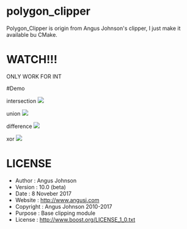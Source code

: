 # polygon_clipper

Polygon_Clipper is origin from Angus Johnson's clipper, I just make it available bu CMake.

# WATCH!!!
ONLY WORK FOR INT

#Demo

intersection
![](https://github.com/Yannnnnnnnnnnn/polygon_clipper/blob/master/intersection.svg)

union
![](https://github.com/Yannnnnnnnnnnn/polygon_clipper/blob/master/union.svg)

difference
![](https://github.com/Yannnnnnnnnnnn/polygon_clipper/blob/master/difference.svg)

xor
![](https://github.com/Yannnnnnnnnnnn/polygon_clipper/blob/master/xor.svg)

# LICENSE
* Author    :  Angus Johnson                                                   
* Version   :  10.0 (beta)                                                    
* Date      :  8 Noveber 2017                                                  
* Website   :  http://www.angusj.com                                           
* Copyright :  Angus Johnson 2010-2017                                         
* Purpose   :  Base clipping module                                            
* License   : http://www.boost.org/LICENSE_1_0.txt                             

